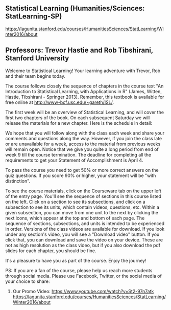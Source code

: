 ## Statistical Learning (Humanities/Sciences: StatLearning-SP) 
https://lagunita.stanford.edu/courses/HumanitiesSciences/StatLearning/Winter2016/about

## Professors: Trevor Hastie and Rob Tibshirani, Stanford University
Welcome to Statistical Learning!
Your learning adventure with Trevor, Rob and their team begins today.

The course follows closely the sequence of chapters in the course text 
"An Introduction to Statistical Learning, with Applications in R" (James, Witten, Hastie, Tibshirani - Springer 2013). 
Remember, this textbook is available for free online at http://www-bcf.usc.edu/~gareth/ISL/.

The first week will be an overview of Statistical Learning, and will cover the first two chapters of the book. On each subsequent Saturday we will release the materials for a new chapter. Here is the schedule in detail:

We hope that you will follow along with the class each week and share your comments and questions along the way. However, if you join the class late or are unavailable for a week, access to the material from previous weeks will remain open. Notice that we give you quite a long period from end of week 9 till the course termination. The deadline for completing all the requirements to get your Statement of Accomplishment is April 4.

To pass the course you need to get 50% or more correct answers on the quiz questions. If you score 90% or higher, your statement will be "with distinction".

To see the course materials, click on the Courseware tab on the upper left of the entry page. You'll see the sequence of sections in this course listed on the left. Click on a section to see its subsections, and click on a subsection to see its units, which contain videos, questions, etc. Within a given subsection, you can move from one unit to the next by clicking the next icons, which appear at the top and bottom of each page. The sequence of sections, subsections, and units is intended to be experienced in order.
Versions of the class videos are available for download. If you look under any section's video, you will see a "Download video" button. If you click that, you can download and save the video on your device. These are not as high resolution as the class video, but if you also download the pdf slides for each chapter, you should be fine.

It's a pleasure to have you as part of the course. Enjoy the journey!

PS: If you are a fan of the course, please help us reach more students through social media. Please use Facebook, Twitter, or the social media of your choice to share:

1)	Our Promo Video: https://www.youtube.com/watch?v=St2-97n7atk  https://lagunita.stanford.edu/courses/HumanitiesSciences/StatLearning/Winter2016/about   
